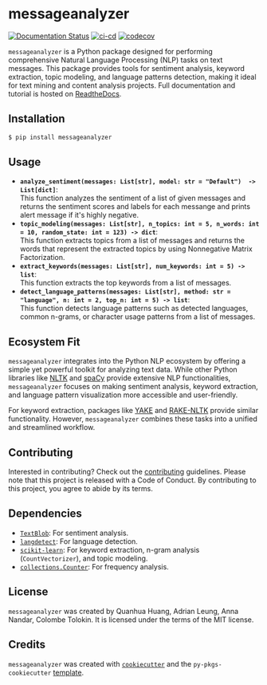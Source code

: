 # messageanalyzer

[![Documentation Status](https://readthedocs.org/projects/dsci524-text-analyzer-19/badge/?version=latest)](https://dsci524-text-analyzer-19.readthedocs.io/en/latest/?badge=latest) [![ci-cd](https://github.com/UBC-MDS/DSCI524_Text_Analyzer_19/actions/workflows/ci-cd.yml/badge.svg)](https://github.com/UBC-MDS/DSCI524_Text_Analyzer_19/actions/workflows/ci-cd.yml) [![codecov](https://codecov.io/gh/UBC-MDS/DSCI524_Text_Analyzer_19/graph/badge.svg?token=V1vuzkqQXg)](https://codecov.io/gh/UBC-MDS/DSCI524_Text_Analyzer_19)

`messageanalyzer` is a Python package designed for performing comprehensive Natural Language Processing (NLP) tasks on text messages. This package provides tools for sentiment analysis, keyword extraction, topic modeling, and language patterns detection, making it ideal for text mining and content analysis projects. Full documentation and tutorial is hosted on [ReadtheDocs](https://dsci524-text-analyzer-19.readthedocs.io/en/latest/?badge=latest).

## Installation

``` bash
$ pip install messageanalyzer
```

## Usage

-   **`analyze_sentiment(messages: List[str], model: str = "Default")  -> List[dict]`**:\
    This function analyzes the sentiment of a list of given messages and returns the sentiment scores and labels for each messange and prints alert message if it's highly negative.
-   **`topic_modeling(messages: List[str], n_topics: int = 5, n_words: int = 10, random_state: int = 123) -> dict`**:\
    This function extracts topics from a list of messages and returns the words that represent the extracted topics by using Nonnegative Matrix Factorization.
-   **`extract_keywords(messages: List[str], num_keywords: int = 5) -> list`**:\
    This function extracts the top keywords from a list of messages.
-   **`detect_language_patterns(messages: List[str], method: str = "language", n: int = 2, top_n: int = 5) -> list`**:\
    This function detects language patterns such as detected languages, common n-grams, or character usage patterns from a list of messages.

## Ecosystem Fit

`messageanalyzer` integrates into the Python NLP ecosystem by offering a simple yet powerful toolkit for analyzing text data. While other Python libraries like [NLTK](https://www.nltk.org/) and [spaCy](https://spacy.io/) provide extensive NLP functionalities, `messageanalyzer` focuses on making sentiment analysis, keyword extraction, and language pattern visualization more accessible and user-friendly.

For keyword extraction, packages like [YAKE](https://github.com/LIAAD/yake) and [RAKE-NLTK](https://pypi.org/project/rake-nltk/) provide similar functionality. However, `messageanalyzer` combines these tasks into a unified and streamlined workflow.

## Contributing

Interested in contributing? Check out the [contributing](CONTRIBUTING.md) guidelines. Please note that this project is released with a Code of Conduct. By contributing to this project, you agree to abide by its terms.

## Dependencies

-   [`TextBlob`](https://textblob.readthedocs.io/): For sentiment analysis.
-   [`langdetect`](https://pypi.org/project/langdetect/): For language detection.
-   [`scikit-learn`](https://scikit-learn.org/): For keyword extraction, n-gram analysis (`CountVectorizer`), and topic modeling.
-   [`collections.Counter`](https://docs.python.org/3/library/collections.html): For frequency analysis.

## License

`messageanalyzer` was created by Quanhua Huang, Adrian Leung, Anna Nandar, Colombe Tolokin. It is licensed under the terms of the MIT license.

## Credits

`messageanalyzer` was created with [`cookiecutter`](https://cookiecutter.readthedocs.io/en/latest/) and the `py-pkgs-cookiecutter` [template](https://github.com/py-pkgs/py-pkgs-cookiecutter).
